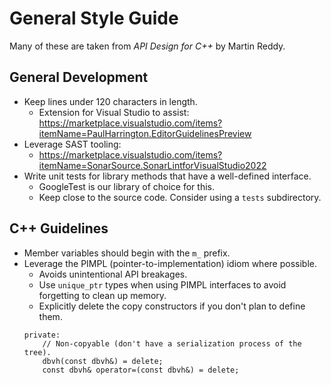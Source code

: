 # General Style Guide

Many of these are taken from _API Design for C++_ by Martin Reddy.

## General Development
- Keep lines under 120 characters in length.
  - Extension for Visual Studio to assist: https://marketplace.visualstudio.com/items?itemName=PaulHarrington.EditorGuidelinesPreview
- Leverage SAST tooling:
  - https://marketplace.visualstudio.com/items?itemName=SonarSource.SonarLintforVisualStudio2022
- Write unit tests for library methods that have a well-defined interface.
  - GoogleTest is our library of choice for this.
  - Keep close to the source code. Consider using a `tests` subdirectory.

## C++ Guidelines
- Member variables should begin with the `m_` prefix.
- Leverage the PIMPL (pointer-to-implementation) idiom where possible.
  - Avoids unintentional API breakages.
  - Use `unique_ptr` types when using PIMPL interfaces to avoid forgetting to clean up memory.
  - Explicitly delete the copy constructors if you don't plan to define them.
  ```
  private:
      // Non-copyable (don't have a serialization process of the tree).
      dbvh(const dbvh&) = delete;
      const dbvh& operator=(const dbvh&) = delete;
  ```